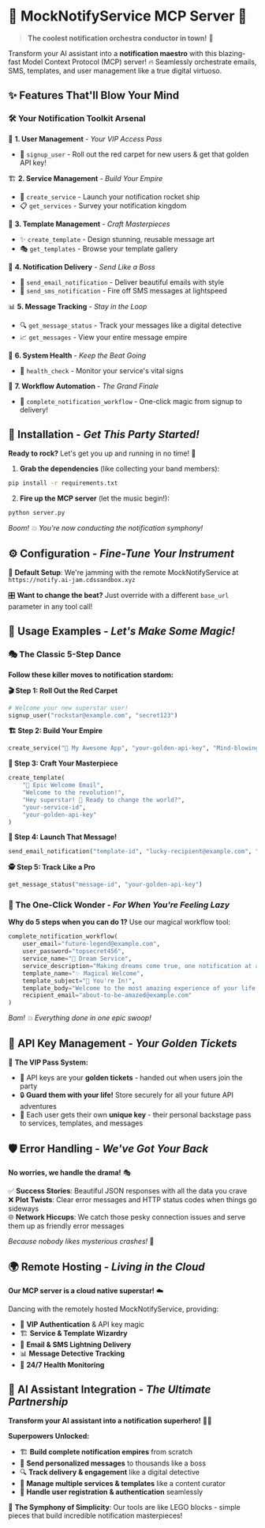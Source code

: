 # 🎷 MockNotifyService MCP Server 🚀

> **The coolest notification orchestra conductor in town!** 🎵

Transform your AI assistant into a **notification maestro** with this blazing-fast Model Context Protocol (MCP) server! 🔥 Seamlessly orchestrate emails, SMS, templates, and user management like a true digital virtuoso.

## ✨ Features That'll Blow Your Mind

### 🛠️ Your Notification Toolkit Arsenal

🔐 **1. User Management** - *Your VIP Access Pass*
   - 🎫 `signup_user` - Roll out the red carpet for new users & get that golden API key!

🏗️ **2. Service Management** - *Build Your Empire*
   - 🚀 `create_service` - Launch your notification rocket ship
   - 📋 `get_services` - Survey your notification kingdom

🎨 **3. Template Management** - *Craft Masterpieces*
   - ✨ `create_template` - Design stunning, reusable message art
   - 🎭 `get_templates` - Browse your template gallery

📨 **4. Notification Delivery** - *Send Like a Boss*
   - 💌 `send_email_notification` - Deliver beautiful emails with style
   - 📱 `send_sms_notification` - Fire off SMS messages at lightspeed

📊 **5. Message Tracking** - *Stay in the Loop*
   - 🔍 `get_message_status` - Track your messages like a digital detective
   - 📈 `get_messages` - View your entire message empire

💓 **6. System Health** - *Keep the Beat Going*
   - 🏥 `health_check` - Monitor your service's vital signs

🎯 **7. Workflow Automation** - *The Grand Finale*
   - 🎪 `complete_notification_workflow` - One-click magic from signup to delivery!

## 🚀 Installation - *Get This Party Started!*

**Ready to rock?** Let's get you up and running in no time! 🎸

1. **Grab the dependencies** (like collecting your band members):
```bash
pip install -r requirements.txt
```

2. **Fire up the MCP server** (let the music begin!):
```bash
python server.py
```

*Boom! 💥 You're now conducting the notification symphony!*

## ⚙️ Configuration - *Fine-Tune Your Instrument*

🌟 **Default Setup**: We're jamming with the remote MockNotifyService at `https://notify.ai-jam.cdssandbox.xyz` 

🎛️ **Want to change the beat?** Just override with a different `base_url` parameter in any tool call!

## 🎵 Usage Examples - *Let's Make Some Magic!*

### 🎭 The Classic 5-Step Dance

**Follow these killer moves to notification stardom:**

**🎬 Step 1: Roll Out the Red Carpet**
```python
# Welcome your new superstar user!
signup_user("rockstar@example.com", "secret123")
```

**🏗️ Step 2: Build Your Empire**
```python
create_service("🚀 My Awesome App", "your-golden-api-key", "Mind-blowing notifications")
```

**🎨 Step 3: Craft Your Masterpiece**
```python
create_template(
    "🌟 Epic Welcome Email", 
    "Welcome to the revolution!", 
    "Hey superstar! 🎉 Ready to change the world?", 
    "your-service-id", 
    "your-golden-api-key"
)
```

**📨 Step 4: Launch That Message!**
```python
send_email_notification("template-id", "lucky-recipient@example.com", "your-golden-api-key")
```

**🕵️ Step 5: Track Like a Pro**
```python
get_message_status("message-id", "your-golden-api-key")
```

### 🎪 The One-Click Wonder - *For When You're Feeling Lazy*

**Why do 5 steps when you can do 1?** Use our magical workflow tool:

```python
complete_notification_workflow(
    user_email="future-legend@example.com",
    user_password="topsecret456", 
    service_name="🌈 Dream Service",
    service_description="Making dreams come true, one notification at a time",
    template_name="✨ Magical Welcome",
    template_subject="🎊 You're In!",
    template_body="Welcome to the most amazing experience of your life! 🚀",
    recipient_email="about-to-be-amazed@example.com"
)
```

*Bam! 💥 Everything done in one epic swoop!*

## 🔑 API Key Management - *Your Golden Tickets*

🎫 **The VIP Pass System:**
- 🌟 API keys are your **golden tickets** - handed out when users join the party
- 🔒 **Guard them with your life!** Store securely for all your future API adventures
- 👑 Each user gets their own **unique key** - their personal backstage pass to services, templates, and messages

## 🛡️ Error Handling - *We've Got Your Back*

**No worries, we handle the drama!** 🎭

✅ **Success Stories**: Beautiful JSON responses with all the data you crave  
❌ **Plot Twists**: Clear error messages and HTTP status codes when things go sideways  
🌐 **Network Hiccups**: We catch those pesky connection issues and serve them up as friendly error messages

*Because nobody likes mysterious crashes!* 💪

## 🌍 Remote Hosting - *Living in the Cloud*

**Our MCP server is a cloud native superstar!** ☁️ 

Dancing with the remotely hosted MockNotifyService, providing:
- 🔐 **VIP Authentication** & API key magic
- 🏗️ **Service & Template Wizardry**
- 📧 **Email & SMS Lightning Delivery**
- 📊 **Message Detective Tracking**
- 💓 **24/7 Health Monitoring**

## 🤖 AI Assistant Integration - *The Ultimate Partnership*

**Transform your AI assistant into a notification superhero!** 🦸‍♂️

**Superpowers Unlocked:**
- 🏗️ **Build complete notification empires** from scratch
- 📨 **Send personalized messages** to thousands like a boss
- 🔍 **Track delivery & engagement** like a digital detective
- 🎨 **Manage multiple services & templates** like a content curator
- 🎫 **Handle user registration & authentication** seamlessly

🎼 **The Symphony of Simplicity**: Our tools are like LEGO blocks - simple pieces that build incredible notification masterpieces!